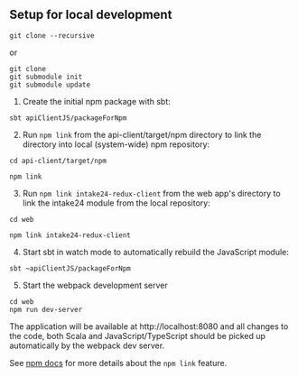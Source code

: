 Setup for local development
---------------------------------

`git clone --recursive`

or

````
git clone
git submodule init
git submodule update
````

1. Create the initial npm package with sbt:

`sbt apiClientJS/packageForNpm`

2. Run `npm link` from the api-client/target/npm directory to link the directory into local (system-wide) npm repository:

````
cd api-client/target/npm

npm link
````
3. Run `npm link intake24-redux-client` from the web app's directory to link the intake24 module from the local repository:

````
cd web

npm link intake24-redux-client
````

4. Start sbt in watch mode to automatically rebuild the JavaScript module:

````
sbt ~apiClientJS/packageForNpm 
````

5. Start the webpack development server

````
cd web
npm run dev-server 
````

The application will be available at http://localhost:8080 and all changes to 
the code, both Scala and JavaScript/TypeScript should be picked up automatically 
by the webpack dev server.

See [npm docs](https://docs.npmjs.com/cli/link) for more details about the 
`npm link` feature.
